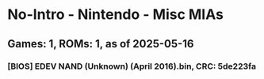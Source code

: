 # No-Intro - Nintendo - Misc MIAs
## Games: 1, ROMs: 1, as of 2025-05-16

### [BIOS] EDEV NAND (Unknown) (April 2016).bin, CRC: 5de223fa
